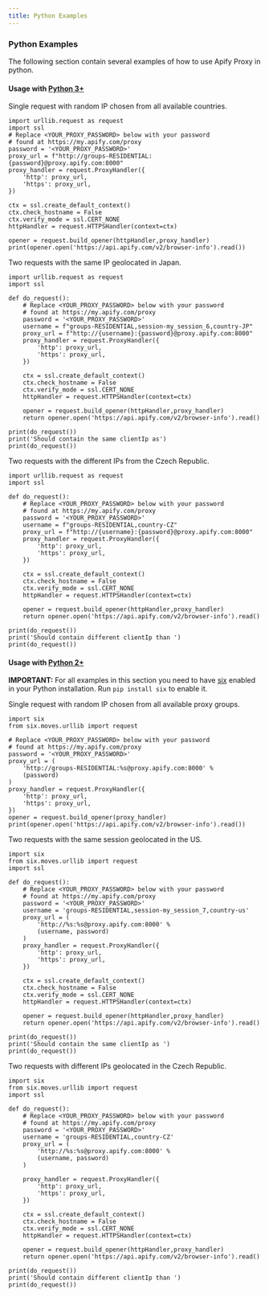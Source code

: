 ```yaml
---
title: Python Examples
---
```


### [](#residential-proxy--python-examples)Python Examples

The following section contain several examples of how to use Apify Proxy in python.

#### Usage with [Python 3+](https://www.python.org/downloads/)

Single request with random IP chosen from all available countries.

    import urllib.request as request
    import ssl
    # Replace <YOUR_PROXY_PASSWORD> below with your password
    # found at https://my.apify.com/proxy
    password = '<YOUR_PROXY_PASSWORD>'
    proxy_url = f"http://groups-RESIDENTIAL:{password}@proxy.apify.com:8000"
    proxy_handler = request.ProxyHandler({
        'http': proxy_url,
        'https': proxy_url,
    })

    ctx = ssl.create_default_context()
    ctx.check_hostname = False
    ctx.verify_mode = ssl.CERT_NONE
    httpHandler = request.HTTPSHandler(context=ctx)

    opener = request.build_opener(httpHandler,proxy_handler)
    print(opener.open('https://api.apify.com/v2/browser-info').read())

Two requests with the same IP geolocated in Japan.

    import urllib.request as request
    import ssl

    def do_request():
        # Replace <YOUR_PROXY_PASSWORD> below with your password
        # found at https://my.apify.com/proxy
        password = '<YOUR_PROXY_PASSWORD>'
        username = f"groups-RESIDENTIAL,session-my_session_6,country-JP"
        proxy_url = f"http://{username}:{password}@proxy.apify.com:8000"
        proxy_handler = request.ProxyHandler({
            'http': proxy_url,
            'https': proxy_url,
        })

        ctx = ssl.create_default_context()
        ctx.check_hostname = False
        ctx.verify_mode = ssl.CERT_NONE
        httpHandler = request.HTTPSHandler(context=ctx)

        opener = request.build_opener(httpHandler,proxy_handler)
        return opener.open('https://api.apify.com/v2/browser-info').read()

    print(do_request())
    print('Should contain the same clientIp as')
    print(do_request())

Two requests with the different IPs from the Czech Republic.

    import urllib.request as request
    import ssl

    def do_request():
        # Replace <YOUR_PROXY_PASSWORD> below with your password
        # found at https://my.apify.com/proxy
        password = '<YOUR_PROXY_PASSWORD>'
        username = f"groups-RESIDENTIAL,country-CZ"
        proxy_url = f"http://{username}:{password}@proxy.apify.com:8000"
        proxy_handler = request.ProxyHandler({
            'http': proxy_url,
            'https': proxy_url,
        })

        ctx = ssl.create_default_context()
        ctx.check_hostname = False
        ctx.verify_mode = ssl.CERT_NONE
        httpHandler = request.HTTPSHandler(context=ctx)

        opener = request.build_opener(httpHandler,proxy_handler)
        return opener.open('https://api.apify.com/v2/browser-info').read()

    print(do_request())
    print('Should contain different clientIp than ')
    print(do_request())

#### Usage with [Python 2+](https://www.python.org/download/releases/2.7.2/)

**IMPORTANT:** For all examples in this section you need to have [six](https://pypi.org/project/six/) enabled in your Python installation. Run `pip install six` to enable it.

Single request with random IP chosen from all available proxy groups.

    import six
    from six.moves.urllib import request

    # Replace <YOUR_PROXY_PASSWORD> below with your password
    # found at https://my.apify.com/proxy
    password = '<YOUR_PROXY_PASSWORD>'
    proxy_url = (
        'http://groups-RESIDENTIAL:%s@proxy.apify.com:8000' %
        (password)
    )
    proxy_handler = request.ProxyHandler({
        'http': proxy_url,
        'https': proxy_url,
    })
    opener = request.build_opener(proxy_handler)
    print(opener.open('https://api.apify.com/v2/browser-info').read())

Two requests with the same session geolocated in the US.

    import six
    from six.moves.urllib import request
    import ssl

    def do_request():
        # Replace <YOUR_PROXY_PASSWORD> below with your password
        # found at https://my.apify.com/proxy
        password = '<YOUR_PROXY_PASSWORD>'
        username = 'groups-RESIDENTIAL,session-my_session_7,country-us'
        proxy_url = (
            'http://%s:%s@proxy.apify.com:8000' %
            (username, password)
        )
        proxy_handler = request.ProxyHandler({
            'http': proxy_url,
            'https': proxy_url,
        })

        ctx = ssl.create_default_context()
        ctx.check_hostname = False
        ctx.verify_mode = ssl.CERT_NONE
        httpHandler = request.HTTPSHandler(context=ctx)

        opener = request.build_opener(httpHandler,proxy_handler)
        return opener.open('https://api.apify.com/v2/browser-info').read()

    print(do_request())
    print('Should contain the same clientIp as ')
    print(do_request())

Two requests with different IPs geolocated in the Czech Republic.

    import six
    from six.moves.urllib import request
    import ssl

    def do_request():
        # Replace <YOUR_PROXY_PASSWORD> below with your password
        # found at https://my.apify.com/proxy
        password = '<YOUR_PROXY_PASSWORD>'
        username = 'groups-RESIDENTIAL,country-CZ'
        proxy_url = (
            'http://%s:%s@proxy.apify.com:8000' %
            (username, password)
        )

        proxy_handler = request.ProxyHandler({
            'http': proxy_url,
            'https': proxy_url,
        })

        ctx = ssl.create_default_context()
        ctx.check_hostname = False
        ctx.verify_mode = ssl.CERT_NONE
        httpHandler = request.HTTPSHandler(context=ctx)

        opener = request.build_opener(httpHandler,proxy_handler)
        return opener.open('https://api.apify.com/v2/browser-info').read()

    print(do_request())
    print('Should contain different clientIp than ')
    print(do_request())
